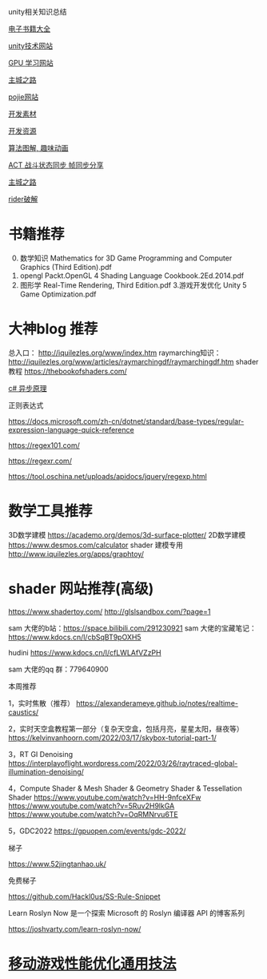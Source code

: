 unity相关知识总结

[电子书籍大全](https://zh.u1lib.org/category-list)

[unity技术网站](https://www.raywenderlich.com/gametech)

[GPU 学习网站](https://www.zhihu.com/question/40654200)

[主城之路](http://www.luzexi.com/)

[pojie网站](https://jetbra.in/4a5a15bb-d7af-4413-8916-654ad8f6c390.html?__cf_chl_f_tk=9KhRJi4QMggUb5WG9zNuavlYaAx8tF8ddj01zLOKk1c-1642486506-0-gaNycGzNCH0)

[开发素材](https://indienova.com/resource)

[开发资源](https://indienova.com/sp/gameDevResource)

[算法图解, 趣味动画](https://www.redblobgames.com/)

[ACT 战斗状态同步 帧同步分享](http://awucn.cn/?p=597)

[主城之路](http://www.luzexi.com/)

[rider破解](https://jetbra.in/s)

# 书籍推荐

0. 数学知识
   Mathematics for 3D Game Programming and Computer Graphics (Third Edition).pdf
1. opengl 
   Packt.OpenGL 4 Shading Language Cookbook.2Ed.2014.pdf
2. 图形学
   Real-Time Rendering, Third Edition.pdf
   3.游戏开发优化
   Unity 5 Game Optimization.pdf

# 大神blog 推荐

  总入口：
  http://iquilezles.org/www/index.htm
  raymarching知识：
  http://iquilezles.org/www/articles/raymarchingdf/raymarchingdf.htm
  shader 教程
  https://thebookofshaders.com/

[c# 异步原理](https://devblogs.microsoft.com/premier-developer/dissecting-the-async-methods-in-c/)

正则表达式

https://docs.microsoft.com/zh-cn/dotnet/standard/base-types/regular-expression-language-quick-reference

https://regex101.com/

https://regexr.com/

https://tool.oschina.net/uploads/apidocs/jquery/regexp.html



# 数学工具推荐

  3D数学建模
  https://academo.org/demos/3d-surface-plotter/
  2D数学建模
  https://www.desmos.com/calculator
  shader 建模专用
  http://www.iquilezles.org/apps/graphtoy/

# shader 网站推荐(高级)

  https://www.shadertoy.com/
  http://glslsandbox.com/?page=1



sam 大佬的b站：https://space.bilibili.com/291230921
sam 大佬的宝藏笔记：https://www.kdocs.cn/l/cbSqBT9pOXH5

hudini https://www.kdocs.cn/l/cfLWLAfVZzPH

sam 大佬的qq 群：779640900

本周推荐

1，实时焦散（推荐）
https://alexanderameye.github.io/notes/realtime-caustics/

2，实时天空盒教程第一部分（复杂天空盒，包括月亮，星星太阳，昼夜等）
https://kelvinvanhoorn.com/2022/03/17/skybox-tutorial-part-1/

3，RT GI Denoising
https://interplayoflight.wordpress.com/2022/03/26/raytraced-global-illumination-denoising/

4，Compute Shader & Mesh Shader & Geometry Shader & Tessellation Shader
https://www.youtube.com/watch?v=HH-9nfceXFw
https://www.youtube.com/watch?v=5Ruv2H9lkGA
https://www.youtube.com/watch?v=OqRMNrvu6TE

5，GDC2022
https://gpuopen.com/events/gdc-2022/



梯子

https://www.52jingtanhao.uk/ 

免费梯子

https://github.com/Hackl0us/SS-Rule-Snippet

Learn Roslyn Now 是一个探索 Microsoft 的 Roslyn 编译器 API 的博客系列

https://joshvarty.com/learn-roslyn-now/



# [移动游戏性能优化通用技法](https://www.cnblogs.com/timlly/p/10463467.html)
